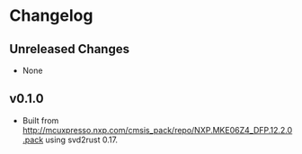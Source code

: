 # Changelog

## Unreleased Changes

* None

## v0.1.0

* Built from <http://mcuxpresso.nxp.com/cmsis_pack/repo/NXP.MKE06Z4_DFP.12.2.0.pack> using svd2rust 0.17.

